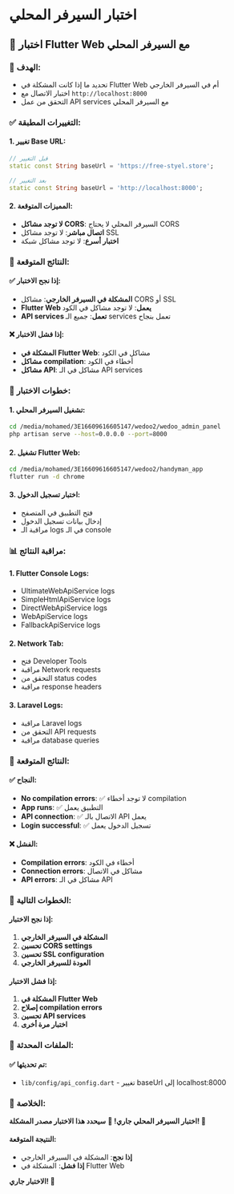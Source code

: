 # اختبار السيرفر المحلي

## 🔧 **اختبار Flutter Web مع السيرفر المحلي**

### 🎯 **الهدف:**
- تحديد ما إذا كانت المشكلة في Flutter Web أم في السيرفر الخارجي
- اختبار الاتصال مع `http://localhost:8000`
- التحقق من عمل API services مع السيرفر المحلي

### ✅ **التغييرات المطبقة:**

#### **1. تغيير Base URL:**
```dart
// قبل التغيير
static const String baseUrl = 'https://free-styel.store';

// بعد التغيير
static const String baseUrl = 'http://localhost:8000';
```

#### **2. المميزات المتوقعة:**
- **لا توجد مشاكل CORS**: السيرفر المحلي لا يحتاج CORS
- **اتصال مباشر**: لا توجد مشاكل SSL
- **اختبار أسرع**: لا توجد مشاكل شبكة

### 🚀 **النتائج المتوقعة:**

#### **✅ إذا نجح الاختبار:**
- **المشكلة في السيرفر الخارجي**: مشاكل CORS أو SSL
- **Flutter Web يعمل**: لا توجد مشاكل في الكود
- **API services تعمل**: جميع الـ services تعمل بنجاح

#### **❌ إذا فشل الاختبار:**
- **المشكلة في Flutter Web**: مشاكل في الكود
- **مشاكل compilation**: أخطاء في الكود
- **مشاكل API**: مشاكل في الـ API services

### 🔧 **خطوات الاختبار:**

#### **1. تشغيل السيرفر المحلي:**
```bash
cd /media/mohamed/3E16609616605147/wedoo2/wedoo_admin_panel
php artisan serve --host=0.0.0.0 --port=8000
```

#### **2. تشغيل Flutter Web:**
```bash
cd /media/mohamed/3E16609616605147/wedoo2/handyman_app
flutter run -d chrome
```

#### **3. اختبار تسجيل الدخول:**
- فتح التطبيق في المتصفح
- إدخال بيانات تسجيل الدخول
- مراقبة الـ logs في الـ console

### 📊 **مراقبة النتائج:**

#### **1. Flutter Console Logs:**
- UltimateWebApiService logs
- SimpleHtmlApiService logs
- DirectWebApiService logs
- WebApiService logs
- FallbackApiService logs

#### **2. Network Tab:**
- فتح Developer Tools
- مراقبة Network requests
- التحقق من status codes
- مراقبة response headers

#### **3. Laravel Logs:**
- مراقبة Laravel logs
- التحقق من API requests
- مراقبة database queries

### 🎯 **النتائج المتوقعة:**

#### **✅ النجاح:**
- **No compilation errors**: ✅ لا توجد أخطاء compilation
- **App runs**: ✅ التطبيق يعمل
- **API connection**: ✅ الاتصال بالـ API يعمل
- **Login successful**: ✅ تسجيل الدخول يعمل

#### **❌ الفشل:**
- **Compilation errors**: أخطاء في الكود
- **Connection errors**: مشاكل في الاتصال
- **API errors**: مشاكل في الـ API

### 🔧 **الخطوات التالية:**

#### **إذا نجح الاختبار:**
1. **المشكلة في السيرفر الخارجي**
2. **تحسين CORS settings**
3. **تحسين SSL configuration**
4. **العودة للسيرفر الخارجي**

#### **إذا فشل الاختبار:**
1. **المشكلة في Flutter Web**
2. **إصلاح compilation errors**
3. **تحسين API services**
4. **اختبار مرة أخرى**

### 📁 **الملفات المحدثة:**

#### **✅ تم تحديثها:**
- `lib/config/api_config.dart` - تغيير baseUrl إلى localhost:8000

### 🎯 **الخلاصة:**

**اختبار السيرفر المحلي جاري! 🔧**
**سيحدد هذا الاختبار مصدر المشكلة! 🎯**

#### **النتيجة المتوقعة:**
- **إذا نجح**: المشكلة في السيرفر الخارجي
- **إذا فشل**: المشكلة في Flutter Web

**الاختبار جاري! 🚀**
